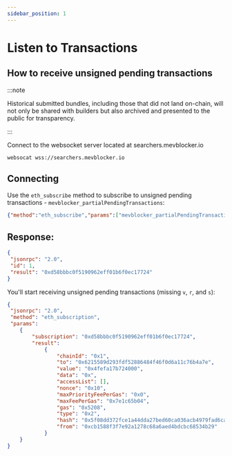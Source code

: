 ```yaml
---
sidebar_position: 1
---
```

# Listen to Transactions

## How to receive unsigned pending transactions

:::note

Historical submitted bundles, including those that did not land on-chain, will not only be shared with builders but also archived and presented to the public for transparency.

:::

Connect to the websocket server located at searchers.mevblocker.io

```shell
websocat wss://searchers.mevblocker.io
```
## Connecting
Use the `eth_subscribe` method to subscribe to unsigned pending transactions - `mevblocker_partialPendingTransactions`:

```json
{"method":"eth_subscribe","params":["mevblocker_partialPendingTransactions"]}
```

## Response:

```json
{
 "jsonrpc": "2.0", 
 "id": 1, 
 "result": "0xd58bbbc0f5190962eff01b6f0ec17724"
}
```

You'll start receiving unsigned pending transactions (missing `v`, `r`, and `s`):

```json
{
 "jsonrpc": "2.0", 
 "method": "eth_subscription", 
 "params": 
    {
        "subscription": "0xd58bbbc0f5190962eff01b6f0ec17724", 
        "result": 
            {
                "chainId": "0x1", 
                "to": "0x6215589d293fdf52886484f46f0d6a11c76b4a7e", 
                "value": "0x4fefa17b724000", 
                "data": "0x", 
                "accessList": [], 
                "nonce": "0x10", 
                "maxPriorityFeePerGas": "0x0", 
                "maxFeePerGas": "0x7e1c65b04", 
                "gas": "0x5208", 
                "type": "0x2", 
                "hash": "0x5f08dd372fce1a44dda27bed60ca036acb4979fad6ca37b9c388e351a870fe4c", 
                "from": "0xcb1588f3f7e92a1278c68a6aed4bdcbc68534b29"
            }
    }
}
```

